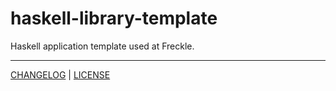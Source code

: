 # haskell-library-template

Haskell application template used at Freckle.

---

[CHANGELOG](./CHANGELOG.md) | [LICENSE](./LICENSE)
